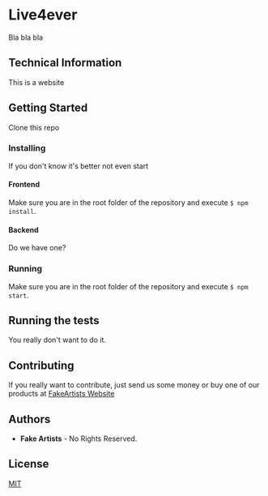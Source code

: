 # Live4ever

Bla bla bla

## Technical Information

This is a website

## Getting Started

Clone this repo

### Installing

If you don't know it's better not even start

#### Frontend

Make sure you are in the root folder of the repository and execute `$ npm install`.

#### Backend

Do we have one?

### Running

Make sure you are in the root folder of the repository and execute `$ npm start`.

## Running the tests

You really don't want to do it.

## Contributing

If you really want to contribute, just send us some money or buy one of our products at [FakeArtists Website](https://fakeartists.net/)

## Authors

- **Fake Artists** - No Rights Reserved.

## License

[MIT](LICENSE)
